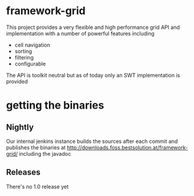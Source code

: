 framework-grid
==============

This project provides a very flexible and high performance grid API and implementation with a number of 
powerful features including
 * cell navigation
 * sorting
 * filtering
 * configurable

The API is toolkit neutral but as of today only an SWT implementation is provided

getting the binaries
====================

Nightly
-------
Our internal jenkins instance builds the sources after each commit and publishes the binaries at http://downloads.foss.bestsolution.at/framework-grid/ including the javadoc

Releases
--------
There's no 1.0 release yet
